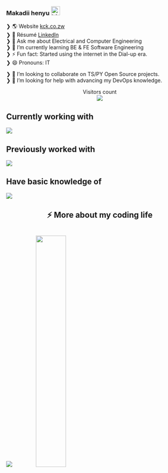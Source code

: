 


### Makadii henyu <img src="https://user-images.githubusercontent.com/1303154/88677602-1635ba80-d120-11ea-84d8-d263ba5fc3c0.gif" width="24" alt="hi">

❯ 🌎 Website           <a href="https://kck.co.zw"> kck.co.zw </a> <br>
❯ 👔 Résumé            <a href="https://linkedin.com/in/kcck"> LinkedIn</a> <br>
❯ 💬 Ask me about Electrical and Computer Engineering <br>
❯ 🌱 I’m currently learning BE & FE Software Engineering <br>
❯ ⚡ Fun fact: Started using the internet in the Dial-up era. <br>
❯ 😄 Pronouns: IT <br>

❯ 👯 I’m looking to collaborate on TS/PY Open Source projects.<br>
❯ 🤔 I’m looking for help with advancing my DevOps knowledge.

<div align="center"> 
  Visitors count<br>
  <img src="https://profile-counter.glitch.me/chris-kck/count.svg" />
</div>



<div align="left">
<h2>Currently working with</h2>
  <img src="https://skillicons.dev/icons?i=react,js,ts,py,jest,regex,tailwind,nextjs,postgres,postman,linux,bash,git,nginx,idea,ai,vercel,aws,github&perline=7">
</div>

<div align="left">
<h2>Previously worked with</h2>
<img src="https://skillicons.dev/icons?i=c,cpp,docker,matlab,cmake,django,express,figma,linux,mongo,mysql,nodejs,sqlite,sentry,sequelize,raspberrypi,wordpress,jquery,pnpm&perline=7">
</div>

<div align="left">
<h2>Have basic knowledge of</h2>

<img src="https://skillicons.dev/icons?i=kubernetes,dynamodb,grafana,prometheus,pytorch&perline=7">

</div>


<!-- <details> -->
<h2 align="center">⚡️ More about my coding life</h2>
<br />
<p align="center" style="display:inline">
  <img src ="https://github-readme-stats.vercel.app/api?username=chris-kck&show_icons=true&count_private=true&theme=gruvbox_light&hide=issues,contribs&include_all_commits=true&bg_color=00000000">
  <img src ="https://github-readme-stats.vercel.app/api/top-langs/?username=chris-kck&layout=compact&hide=objective-c,html&theme=gruvbox_light&bg_color=00000000&langs_count=10" width=40%>
</p>
<!-- </details> -->

